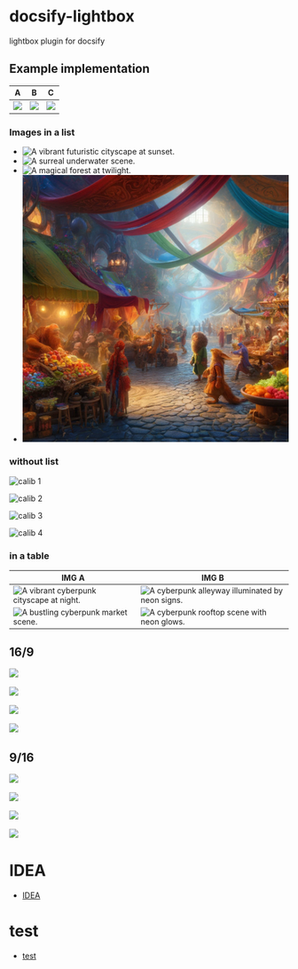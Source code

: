 # docsify-lightbox
lightbox plugin for docsify


## Example implementation  

| A  | B  | C |
| - | - | - |
| ![](./media/DALL·E%202024-05-18%2011.43.04%20-%20A%20cyberpunk%20city%20at%20night%20with%20neon%20lights,%20tall%20skyscrapers,%20and%20a%20bustling%20street%20filled%20with%20people%20in%20futuristic%20attire.%20The%20buildings%20are%20adorned.webp)  | ![](./media/DALL·E%202024-05-18%2011.43.21%20-%20A%20cyberpunk%20alleyway%20at%20night,%20illuminated%20by%20neon%20signs%20and%20holographic%20advertisements.%20The%20walls%20are%20covered%20with%20graffiti,%20and%20the%20ground%20is%20wet,%20r.webp)  | ![](./media/DALL·E%202024-05-18%2011.43.30%20-%20A%20cyberpunk%20market%20scene%20at%20night%20with%20stalls%20selling%20futuristic%20gadgets%20and%20neon%20signs%20everywhere.%20The%20market%20is%20crowded%20with%20people%20wearing%20cybernet.webp)|


### Images in a list

* ![A vibrant futuristic cityscape at sunset.](./media/DALL·E%202024-05-18%2010.48.30%20-%20A%20vibrant,%20futuristic%20cityscape%20at%20sunset%20with%20neon%20lights,%20diverse%20architecture,%20and%20flying%20cars%20in%20the%20sky.%20The%20buildings%20have%20various%20shapes%20and%20si.webp)
* ![A surreal underwater scene.](./media/DALL·E%202024-05-18%2010.49.04%20-%20A%20surreal%20underwater%20scene%20with%20glowing%20coral%20reefs,%20colorful%20fish,%20and%20mysterious%20sea%20creatures.%20The%20water%20is%20crystal%20clear,%20with%20beams%20of%20sunlight%20f.webp)
* ![A magical forest at twilight.](./media/DALL·E%202024-05-18%2010.49.27%20-%20A%20magical%20forest%20at%20twilight,%20filled%20with%20glowing%20plants,%20mystical%20creatures,%20and%20a%20sparkling%20river.%20The%20trees%20are%20tall%20and%20ancient,%20with%20bioluminesce.webp)
* ![A bustling fantasy marketplace.](./media/ae29b058-6fee-45cc-a93d-9d94f127f91c.webp)

### without list 

![calib 1](./media/DALL·E%202024-05-18%2011.38.53%20-%20An%20intricate%20and%20creative%20design%20in%20CMYK%20colors,%20incorporating%20a%20hidden%20color%20calibration%20pattern.%20The%20design%20should%20be%20complex%20and%20detailed,%20using%20ab.webp)

![calib 2](./media/DALL·E%202024-05-18%2011.39.36%20-%20An%20intricate%20and%20creative%20design%20in%20CMYK%20colors,%20incorporating%20a%20hidden%20color%20calibration%20pattern.%20The%20design%20should%20be%20complex%20and%20detailed,%20using%20ab.webp)


![calib 3](./media/DALL·E%202024-05-18%2011.39.43%20-%20An%20intricate%20and%20creative%20design%20in%20CMYK%20colors,%20incorporating%20a%20hidden%20color%20calibration%20pattern.%20The%20design%20should%20be%20complex%20and%20detailed,%20using%20ab.webp)

![calib 4](./media/DALL·E%202024-05-18%2011.39.51%20-%20An%20intricate%20and%20creative%20design%20in%20CMYK%20colors,%20incorporating%20a%20hidden%20color%20calibration%20pattern.%20The%20design%20should%20be%20complex%20and%20detailed,%20using%20ab.webp)

### in a table

| IMG A    | IMG B |
| -------- | ------- |
| ![A vibrant cyberpunk cityscape at night.](./media/DALL·E%202024-05-18%2011.43.04%20-%20A%20cyberpunk%20city%20at%20night%20with%20neon%20lights,%20tall%20skyscrapers,%20and%20a%20bustling%20street%20filled%20with%20people%20in%20futuristic%20attire.%20The%20buildings%20are%20adorned.webp)   | ![A cyberpunk alleyway illuminated by neon signs.](./media/DALL·E%202024-05-18%2011.43.21%20-%20A%20cyberpunk%20alleyway%20at%20night,%20illuminated%20by%20neon%20signs%20and%20holographic%20advertisements.%20The%20walls%20are%20covered%20with%20graffiti,%20and%20the%20ground%20is%20wet,%20r.webp)    |
| ![A bustling cyberpunk market scene.](./media/DALL·E%202024-05-18%2011.43.30%20-%20A%20cyberpunk%20market%20scene%20at%20night%20with%20stalls%20selling%20futuristic%20gadgets%20and%20neon%20signs%20everywhere.%20The%20market%20is%20crowded%20with%20people%20wearing%20cybernet.webp)  |  ![A cyberpunk rooftop scene with neon glows.](./media/DALL·E%202024-05-18%2011.43.37%20-%20A%20cyberpunk%20rooftop%20scene%20at%20night,%20with%20neon%20lights%20from%20nearby%20buildings%20casting%20colorful%20glows.%20The%20rooftops%20are%20filled%20with%20antennas,%20satellite%20di.webp)    |


## 16/9

![](./media/DALL·E%202024-05-27%2014.08.14%20-%20A%20creative%20color%20calibration%20image%20in%20a%2016%209%20ratio.%20The%20image%20features%20a%20gradient%20spectrum%20of%20vibrant%20colors%20including%20red,%20orange,%20yellow,%20green,%20blu.webp)

![](./media/DALL·E%202024-05-27%2014.12.20%20-%20A%20full-screen,%20colorful%20and%20creative%20image%20filled%20with%20vibrant%20imagery.%20The%20design%20includes%20abstract%20patterns,%20geometric%20shapes,%20and%20flowing%20lines%20in%20.webp)

![](./media/DALL·E%202024-05-27%2014.14.39%20-%20A%20super%20sharp,%20colorful%20futuristic%20cyberpunk%20cityscape%20at%20sunrise%20in%20a%2016%209%20ratio.%20The%20scene%20features%20towering%20skyscrapers%20with%20neon%20lights,%20flying%20ca.webp)

![](./media/DALL·E%202024-05-27%2014.17.54%20-%20An%20ultra%20high-resolution%20macro%20photograph%20of%20a%20vibrant%20mitochondria%20process%20inside%20a%20cell%20in%20a%2016%209%20ratio.%20The%20image%20captures%20the%20intricate%20details%20of.webp)

## 9/16 

![](./media/DALL·E%202024-05-27%2014.21.45%20-%20An%20ultra%20high-resolution%20macro%20illustration%20of%20the%20energy%20states%20of%20electrons%20in%20a%20uranium%20atom%20during%20fusion,%20in%20a%209%2016%20ratio.%20The%20illustration%20is%20su.webp)

![](./media/DALL·E%202024-05-27%2014.24.15%20-%20An%20ultra%20high-resolution%20macro%20illustration%20of%20the%20energy%20states%20of%20electrons%20in%20a%20uranium%20atom%20during%20fusion,%20in%20a%209%2016%20ratio.%20The%20illustration%20is%20su.webp)

![](./media/DALL·E%202024-05-27%2014.24.23%20-%20An%20ultra%20high-resolution%20macro%20illustration%20of%20the%20energy%20states%20of%20electrons%20in%20a%20uranium%20atom%20during%20fission,%20in%20a%209%2016%20ratio.%20The%20illustration%20is%20s.webp)

![](./media/DALL·E%202024-05-27%2014.24.35%20-%20An%20ultra%20high-resolution%20macro%20illustration%20of%20the%20energy%20states%20of%20electrons%20in%20a%20uranium%20atom%20during%20fission,%20in%20a%209%2016%20ratio.%20The%20illustration%20is%20s.webp)

#  IDEA
* [IDEA](./idea.md)

# test 
* [test](./test.md)
